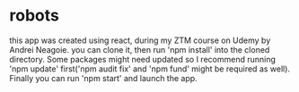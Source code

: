 # robots
this app was created using react, during my ZTM course on Udemy by Andrei Neagoie.
you can clone it, then run 'npm install' into the cloned directory. Some packages might need updated so I recommend running 'npm update' first('npm audit fix' and 'npm fund' might be required as well). Finally you can run 'npm start' and launch the app. 
